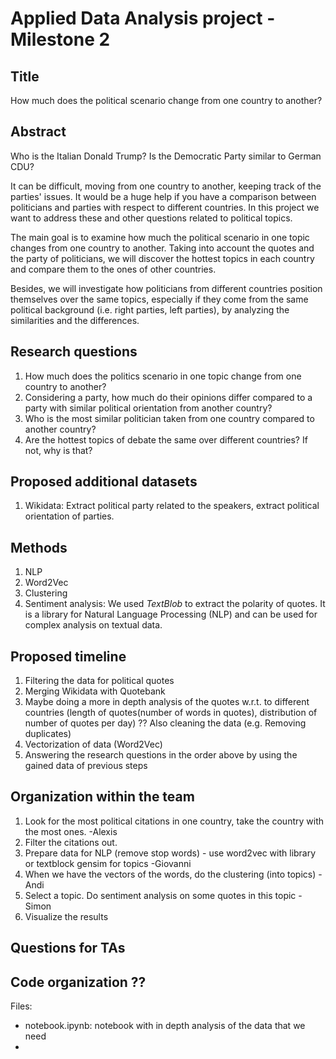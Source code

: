# Applied Data Analysis project - Milestone 2

## Title
How much does the political scenario change from one country to another?

## Abstract
Who is the Italian Donald Trump? Is the Democratic Party similar to German CDU?

It can be difficult, moving from one country to another, keeping track of the parties' issues. It would be a huge help if you have a comparison between politicians and parties with respect to different countries. 
In this project we want to address these and other questions related to political topics. 

The main goal is to examine how much the political scenario in one topic changes from one country to another. 
Taking into account the quotes and the party of politicians, we will discover the hottest topics in each country and compare them to the ones of other countries.

Besides, we will investigate how politicians from different countries position themselves over the same topics, especially if they come from the same political background (i.e. right parties, left parties), by analyzing the similarities and the differences.

## Research questions 
1. How much does the politics scenario in one topic change from one country to another?
2. Considering a party, how much do their opinions differ compared to a party with similar political 
   orientation from another country?
3. Who is the most similar politician taken from one country compared to another country?
4. Are the hottest topics of debate the same over different countries? If not, why is that?

## Proposed additional datasets
1. Wikidata: Extract political party related to the speakers, extract political orientation of parties.


## Methods 
1. NLP
2. Word2Vec
3. Clustering
4. Sentiment analysis: We used *TextBlob* to extract the polarity of quotes. It is a library for Natural Language Processing (NLP) and can be used for complex analysis on textual data.


## Proposed timeline
1. Filtering the data for political quotes
2. Merging Wikidata with Quotebank
3. Maybe doing a more in depth analysis of the quotes w.r.t. to different countries (length of quotes(number of words in quotes), distribution of number of quotes per day) ??
Also cleaning the data (e.g. Removing duplicates)
4. Vectorization of data (Word2Vec)
5. Answering the research questions in the order above by using the gained data of previous steps

## Organization within the team
1. Look for the most political citations in one country, take the country with the most ones. -Alexis
1. Filter the citations out.
2. Prepare data for NLP (remove stop words) - use word2vec with library or textblock gensim for topics -Giovanni
3. When we have the vectors of the words, do the clustering (into topics)   - Andi
4. Select a topic. Do sentiment analysis on some quotes in this topic	-Simon
5. Visualize the results

## Questions for TAs

## Code organization ?? 
Files:
* notebook.ipynb: notebook with in depth analysis of the data that we need
* 
